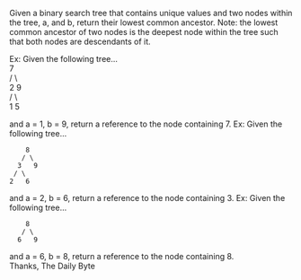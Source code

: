 Given a binary search tree that contains unique values and two nodes within the tree, a, and b, return their lowest common ancestor.
Note: the lowest common ancestor of two nodes is the deepest node within the tree such that both nodes are descendants of it.

Ex: Given the following tree...   
    7   
   / \   
  2   9   
 / \    
1   5   
  
and a = 1, b = 9, return a reference to the node containing 7.
Ex: Given the following tree...

        8
       / \
      3   9
     / \ 
    2   6
and a = 2, b = 6, return a reference to the node containing 3.
Ex: Given the following tree...

        8
       / \
      6   9
and a = 6, b = 8, return a reference to the node containing 8.   
Thanks,
The Daily Byte
